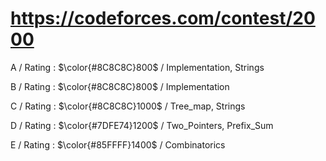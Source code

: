 # https://codeforces.com/contest/2000 

A / Rating : $\color{#8C8C8C}800$ / Implementation, Strings

B / Rating : $\color{#8C8C8C}800$ / Implementation

C / Rating : $\color{#8C8C8C}1000$ / Tree_map, Strings

D / Rating : $\color{#7DFE74}1200$ / Two_Pointers, Prefix_Sum

E / Rating : $\color{#85FFFF}1400$ / Combinatorics
